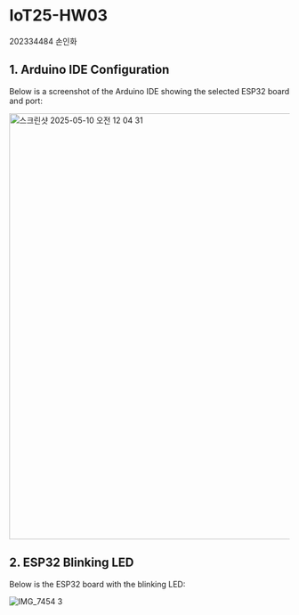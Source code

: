 # IoT25-HW03
202334484 손인화

## 1. Arduino IDE Configuration
Below is a screenshot of the Arduino IDE showing the selected ESP32 board and port:

<img width="766" alt="스크린샷 2025-05-10 오전 12 04 31" src="https://github.com/user-attachments/assets/738627f0-2d93-4421-ac87-eee4551b4eea" />

## 2. ESP32 Blinking LED
Below is the ESP32 board with the blinking LED:

![IMG_7454 3](https://github.com/user-attachments/assets/ea609225-c1cf-450f-9b0b-cd17ee691ed7)
